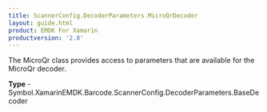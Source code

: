 ```yaml
---
title: ScannerConfig.DecoderParameters.MicroQrDecoder
layout: guide.html 
product: EMDK For Xamarin 
productversion: '2.8' 
---
```

The MicroQr class provides access to parameters that are available for the MicroQr decoder.

**Type** - Symbol.XamarinEMDK.Barcode.ScannerConfig.DecoderParameters.BaseDecoder



